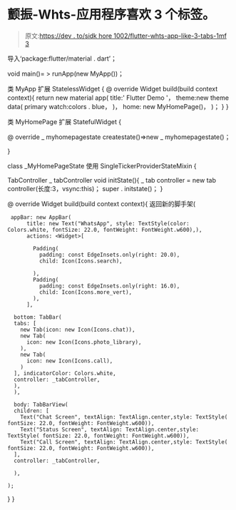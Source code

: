 # 颤振-Whts-应用程序喜欢 3 个标签。

> 原文:[https://dev . to/sidk hore 1002/flutter-whts-app-like-3-tabs-1mf 3](https://dev.to/sidkhore1002/flutter-whts-app-like-3-tabs-1mf3)

导入‘package:flutter/material . dart’；

void main()= > runApp(new MyApp())；

类 MyApp 扩展 StatelessWidget {
@ override
Widget build(build context context){
return new material app(
title:' Flutter Demo '，
theme:new theme data(
primary watch:colors . blue，
)，
home: new MyHomePage()，
)；
}
}

类 MyHomePage 扩展 StatefulWidget {

@ override
_ myhomepagestate createstate()=>new _ myhomepagestate()；

}

class _MyHomePageState 使用 SingleTickerProviderStateMixin {

TabController _ tabController
void initState(){
_ tab controller = new tab controller(长度:3，vsync:this)；
super . initstate()；
}

@ override
Widget build(build context context){
返回新的脚手架(

```
 appBar: new AppBar(
      title: new Text("WhatsApp", style: TextStyle(color: Colors.white, fontSize: 22.0, fontWeight: FontWeight.w600),),
      actions: <Widget>[

        Padding(
          padding: const EdgeInsets.only(right: 20.0),
          child: Icon(Icons.search),

        ),
        Padding(
          padding: const EdgeInsets.only(right: 16.0),
          child: Icon(Icons.more_vert),
        ),
      ],

  bottom: TabBar(
  tabs: [
    new Tab(icon: new Icon(Icons.chat)),
    new Tab(
      icon: new Icon(Icons.photo_library),
    ),
    new Tab(
      icon: new Icon(Icons.call),
    )
  ], indicatorColor: Colors.white,
  controller: _tabController, 
  ),
  ),

  body: TabBarView(      
  children: [
    Text("Chat Screen", textAlign: TextAlign.center,style: TextStyle( fontSize: 22.0, fontWeight: FontWeight.w600)),
    Text("Status Screen", textAlign: TextAlign.center,style: TextStyle( fontSize: 22.0, fontWeight: FontWeight.w600)),
    Text("Call Screen", textAlign: TextAlign.center,style: TextStyle( fontSize: 22.0, fontWeight: FontWeight.w600)),
  ],
  controller: _tabController,       

  ),

); 
```

}
}